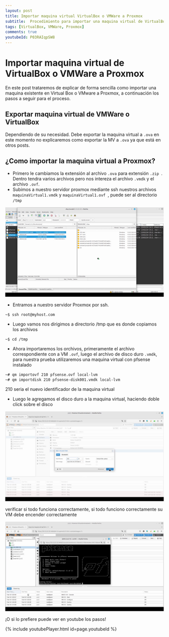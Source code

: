 ```yaml
---
layout: post
title: Importar maquina virtual VirtualBox o VMWare a Proxmox
subtitle:  Procedimiento para importar una maquina virtual de VirtualBox o VMWare a Proxmox
tags: [VirtualBox, VMWare, Proxmox]
comments: true
youtubeId: P03RAIqpSW8
---
```


# Importar maquina virtual de VirtualBox o VMWare a Proxmox
En este post trataremos de explicar de forma sencilla como importar una maquina existente en Virtual Box o VMware a Proxmox, a continuación los pasos a seguir para el proceso.

## Exportar maquina virtual de VMWare o VirtualBox
Dependiendo de su necesidad. Debe exportar la maquina virtual a ```.ova``` en este momento no explicaremos como exportar la MV a ```.ova``` ya que está en otros posts.

## ¿Como importar la maquina virtual a Proxmox?
- Primero le cambiamos la extensión al archivo ```.ova``` para extensión ```.zip ```. Dentro tendra varios archivos pero nos intereza el archivo ```.vmdk``` y el archivo ```.ovf```.
- Subimos a nuestro servidor proxmox mediante ssh nuestros archivos ```maquinaVirtual1.vmdk``` y ```maquinaVirtual1.ovf ```, puede ser al directorio ```/tmp```

![Importar VM a Proxmox](/assets/img/importar-vm-proxmox/subirvm.png "Importar VM a Proxmox")

- Entramos a nuestro servidor Proxmox por ssh.

```
~$ ssh root@myhost.com
```

- Luego vamos nos dirigimos a directorio /tmp que es donde copiamos los archivos

```
~$ cd /tmp
```

- Ahora importaremos los orchivos, primeramente el archivo correspondiente con a VM ```.ovf```, luego el archivo de disco duro ```.vmdk```, para nuestra prueba utilizaremos una maquina virtual con pfsense instalado

```
~# qm importovf 210 pfsense.ovf local-lvm
~# qm importdisk 210 pfsense-disk001.vmdk local-lvm
```

210 seria el nuevo identificador de la maquina virtual <br>

- Luego le agregamos el disco duro a la maquina virtual, haciendo doble click sobre el disco

![Agregar HDD a VM Importada](/assets/img/importar-vm-proxmox/vmagregarhdd.png "Agregar HDD a VM en proxmox")

verificar si todo funciona correctamente, si todo funciono correctamente su VM debe encender correctamente

![Iniciar VM en Proxmox](/assets/img/importar-vm-proxmox/probarvmimportada.png "VM Importada iniciando")

¡O si lo prefiere puede ver en youtube los pasos!

{% include youtubePlayer.html id=page.youtubeId %}